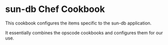 sun-db Chef Cookbook
====================

This cookbook configures the items specific to the sun-db application.

It essentially combines the opscode cookbooks and configures them for our use.
